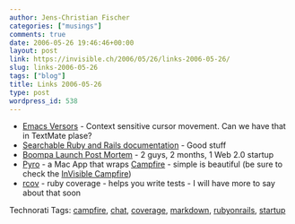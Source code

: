 ```yaml
---
author: Jens-Christian Fischer
categories: ["musings"]
comments: true
date: 2006-05-26 19:46:46+00:00
layout: post
link: https://invisible.ch/2006/05/26/links-2006-05-26/
slug: links-2006-05-26
tags: ["blog"]
title: Links 2006-05-26
type: post
wordpress_id: 538
---
```


* [Emacs Versors][1] - Context sensitive cursor movement. Can we have that in TextMate plase?
 * [Searchable Ruby and Rails documentation][2] - Good stuff
 * [Boompa Launch Post Mortem][3] - 2 guys, 2 months, 1 Web 2.0 startup
 * [Pyro][4] - a Mac App that wraps [Campfire][5] - simple is beautiful (be sure to check the [InVisible Campfire][6])
 * [rcov][7] - ruby coverage - helps you write tests - I will have more to say about that soon

[1]: https://emacs-versor.sourceforge.net/
[2]: https://raildock.mytechsupport.com/
[3]: https://www.kuro5hin.org/story/2006/5/18/16204/1055
[4]: https://www.karppinen.fi/pyro/
[5]: https://www.campfirenow.com/
[6]: https://invisible.campfirenow.com/ef138
[7]: https://eigenclass.org/hiki.rb?rcov




Technorati Tags: [campfire](https://www.technorati.com/tag/campfire), [chat](https://www.technorati.com/tag/chat), [coverage](https://www.technorati.com/tag/coverage), [markdown](https://www.technorati.com/tag/markdown), [rubyonrails](https://www.technorati.com/tag/rubyonrails), [startup](https://www.technorati.com/tag/startup)
